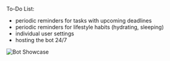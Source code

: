 To-Do List:

- periodic reminders for tasks with upcoming deadlines
- periodic reminders for lifestyle habits (hydrating, sleeping)
- individual user settings
- hosting the bot 24/7

![Bot Showcase](https://github.com/eh15/task-lifestyle-manager/blob/master/bot_showcase.gif)
